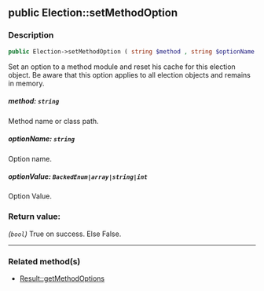 ## public Election::setMethodOption

### Description    

```php
public Election->setMethodOption ( string $method , string $optionName , BackedEnum|array|string|int $optionValue ): bool
```

Set an option to a method module and reset his cache for this election object. Be aware that this option applies to all election objects and remains in memory.
    

##### **method:** *```string```*   
Method name or class path.    


##### **optionName:** *```string```*   
Option name.    


##### **optionValue:** *```BackedEnum|array|string|int```*   
Option Value.    


### Return value:   

*(```bool```)* True on success. Else False.


---------------------------------------

### Related method(s)      

* [Result::getMethodOptions](../Result%20Class/public%20Result--getMethodOptions.md)    

